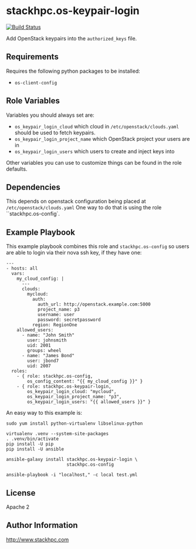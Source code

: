 stackhpc.os-keypair-login
=========================

[![Build Status](https://travis-ci.org/stackhpc/ansible-role-os-keypair-login.svg?branch=master)](https://travis-ci.org/stackhpc/ansible-role-os-keypair-login)

Add OpenStack keypairs into the ``authorized_keys`` file.

Requirements
------------

Requires the following python packages to be installed:

* ``os-client-config``

Role Variables
--------------

Variables you should always set are:

* ``os_keypair_login_cloud`` which cloud in ``/etc/openstack/clouds.yaml``
  should be used to fetch keypairs.
* ``os_keypair_login_project_name`` which OpenStack project your users are in
* ``os_keypair_login_users`` which users to create and inject keys into

Other variables you can use to customize things can be found in the role
defaults.

Dependencies
------------

This depends on openstack configuration being placed at
`/etc/openstack/clouds.yaml`
One way to do that is using the role ``stackhpc.os-config`.

Example Playbook
----------------

This example playbook combines this role and ``stackhpc.os-config`` so users
are able to login via their nova ssh key, if they have one:

    ---
    - hosts: all
      vars:
        my_cloud_config: |
          ---
          clouds:
            mycloud:
              auth:
                auth_url: http://openstack.example.com:5000
                project_name: p3
                username: user
                password: secretpassword
              region: RegionOne
        allowed_users:
          - name: "John Smith"
            user: johnsmith
            uid: 2001
            groups: wheel
          - name: "James Bond"
            user: jbond7
            uid: 2007
      roles:
        - { role: stackhpc.os-config,
            os_config_content: "{{ my_cloud_config }}" }
        - { role: stackhpc.os-keypair-login,
            os_keypair_login_cloud: "mycloud",
            os_keypair_login_project_name: "p3",
            os_keypair_login_users: "{{ allowed_users }}" }

An easy way to this example is:

    sudo yum install python-virtualenv libselinux-python

    virtualenv .venv --system-site-packages
    . .venv/bin/activate
    pip install -U pip
    pip install -U ansible

    ansible-galaxy install stackhpc.os-keypair-login \
                           stackhpc.os-config

    ansible-playbook -i "localhost," -c local test.yml

License
-------

Apache 2

Author Information
------------------

http://www.stackhpc.com

